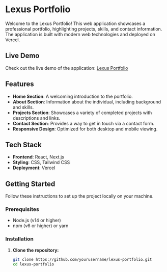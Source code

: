 # Lexus Portfolio

Welcome to the Lexus Portfolio! This web application showcases a professional portfolio, highlighting projects, skills, and contact information. The application is built with modern web technologies and deployed on Vercel.

## Live Demo

Check out the live demo of the application: [Lexus Portfolio](https://lexus-portfolio.vercel.app)

## Features

- **Home Section**: A welcoming introduction to the portfolio.
- **About Section**: Information about the individual, including background and skills.
- **Projects Section**: Showcases a variety of completed projects with descriptions and links.
- **Contact Section**: Provides a way to get in touch via a contact form.
- **Responsive Design**: Optimized for both desktop and mobile viewing.

## Tech Stack

- **Frontend**: React, Next.js
- **Styling**: CSS, Tailwind CSS
- **Deployment**: Vercel

## Getting Started

Follow these instructions to set up the project locally on your machine.

### Prerequisites

- Node.js (v14 or higher)
- npm (v6 or higher) or yarn

### Installation

1. **Clone the repository:**

   ```sh
   git clone https://github.com/yourusername/lexus-portfolio.git
   cd lexus-portfolio
